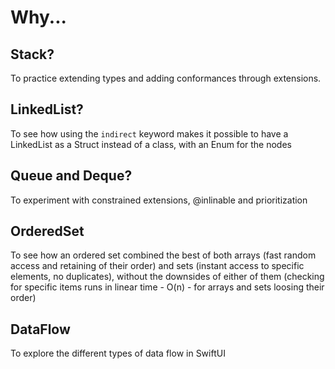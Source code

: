 # Why...

## Stack?
To practice extending types and adding conformances through extensions.

## LinkedList?
To see how using the `indirect` keyword makes it possible to have a LinkedList as a Struct instead of a class, with an Enum for the nodes

## Queue and Deque?
To experiment with constrained extensions, @inlinable and prioritization

## OrderedSet
To see how an ordered set combined the best of both arrays (fast random access and retaining of their order) and sets (instant access to specific elements, no duplicates),
without the downsides of either of them (checking for specific items runs in linear time - O(n) - for arrays and sets loosing their order)

## DataFlow
To explore the different types of data flow in SwiftUI
